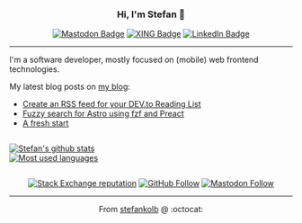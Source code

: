 <div align="center">

  ### Hi, I'm Stefan 👋

  [![Mastodon Badge](https://img.shields.io/badge/-Mastdon-6364ff?style=flat-square&logo=mastodon&logoColor=white&link=https://mastodon.social/@stefankolb)](https://mastodon.social/@stefankolb)
  [![XING Badge](https://img.shields.io/badge/-XING-006567?style=flat-square&logo=xing&link=https://www.xing.com/profile/Stefan_Kolb28)](https://www.xing.com/profile/Stefan_Kolb28)
  [![LinkedIn Badge](https://img.shields.io/badge/-LinkedIn-0073b1?style=flat-square&logo=linkedin&link=https://www.linkedin.com/in/stefankolb/)](https://www.linkedin.com/in/stefankolb/)

</div>

---

I'm a software developer, mostly focused on (mobile) web frontend technologies.

My latest blog posts on <a href="https://blog.stefankolb.de">my blog</a>:

<!-- BLOG-POST-LIST:START -->
- [Create an RSS feed for your DEV.to Reading List](https://blog.stefankolb.de/posts/dev-3-rss-feed-for-dev-to-reading-list)
- [Fuzzy search for Astro using fzf and Preact](https://blog.stefankolb.de/posts/dev-2-fuzzy-search-for-astro-using-fzf-and-preact)
- [A fresh start](https://blog.stefankolb.de/posts/common-1-a-fresh-start)
<!-- BLOG-POST-LIST:END -->

<div style="display: flex; align-items: center;">

  [![Stefan's github stats](https://github-readme-stats.vercel.app/api?username=stefankolb&show_icons=true&theme=gruvbox)](https://github.com/stefankolb)<br />
  [![Most used languages](https://github-readme-stats.vercel.app/api/top-langs/?username=stefankolb&layout=compact&theme=gruvbox)](https://github.com/stefankolb)

</div>
<div align="center">

  [![Stack Exchange reputation](https://img.shields.io/stackexchange/stackoverflow/r/3917816?label=stackoverflow&logo=stackoverflow&style=plain)](https://stackoverflow.com/users/3917816/stefan)
  [![GitHub Follow](https://img.shields.io/github/followers/stefankolb?label=github&logo=github&style=plain)](https://github.com/stefankolb)
  [![Mastodon Follow](https://img.shields.io/mastodon/follow/000480228?label=mastodon&logo=mastodon&style=plain)](https://twitter.com/stefan_kolb)

</div>

---

<div align="center">

  From [stefankolb](https://github.com/stefankolb) @ :octocat:

</div>

<!--
**stefankolb/stefankolb** is a ✨ _special_ ✨ repository because its `README.md` (this file) appears on your GitHub profile.

Here are some ideas to get you started:

- 🔭 I’m currently working on ...
- 🌱 I’m currently learning ...
- 👯 I’m looking to collaborate on ...
- 🤔 I’m looking for help with ...
- 💬 Ask me about ...
- 📫 How to reach me: ...
- 😄 Pronouns: ...
- ⚡ Fun fact: ...
-->

